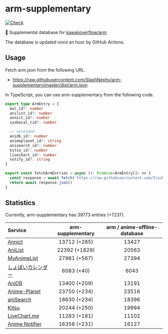 # arm-supplementary

[![Check](https://github.com/SlashNephy/arm-supplementary/actions/workflows/check-node.yml/badge.svg)](https://github.com/SlashNephy/arm-supplementary/actions/workflows/check-node.yml)

💊 Supplemental database for [kawaiioverflow/arm](https://github.com/kawaiioverflow/arm)

The database is updated once an hour by GitHub Actions.

## Usage

Fetch arm.json from the following URL.

- https://raw.githubusercontent.com/SlashNephy/arm-supplementary/master/dist/arm.json

In TypeScript, you can use arm-supplementary from the following code.

```TypeScript
export type ArmEntry = {
  mal_id?: number
  anilist_id?: number
  annict_id?: number
  syobocal_tid?: number

  // extended
  anidb_id?: number
  animeplanet_id?: string
  anisearch_id?: number
  kitsu_id?: number
  livechart_id?: number
  notify_id?: string
}

export const fetchArmEntries = async (): Promise<ArmEntry[]> => {
  const response = await fetch('https://raw.githubusercontent.com/SlashNephy/arm-supplementary/master/dist/arm.json')
  return await response.json()
}
```

## Statistics

Currently, arm-supplementary has 39773 entries (+7237).

| Service                                     | arm-supplementary | arm / anime-offline-database |
| :------------------------------------------ | :---------------: | :--------------------------: |
| [Annict](https://annict.com)                |   13712 (+285)    |            13427             |
| [AniList](https://anilist.co)               |   22392 (+1829)   |            20563             |
| [MyAnimeList](https://myanimelist.net)      |   27961 (+567)    |            27394             |
| [しょぼいカレンダー](https://cal.syoboi.jp) |    6083 (+40)     |             6043             |
| [AniDB](https://anidb.net)                  |   13400 (+209)    |            13191             |
| [Anime-Planet](https://anime-planet.com)    |   23750 (+234)    |            23516             |
| [aniSearch](https://anisearch.com)          |   18630 (+234)    |            18396             |
| [Kitsu](https://kitsu.io)                   |   20244 (+250)    |            19994             |
| [LiveChart.me](https://livechart.me)        |   11283 (+181)    |            11102             |
| [Anime Notifier](https://notify.moe)        |   16358 (+231)    |            16127             |
